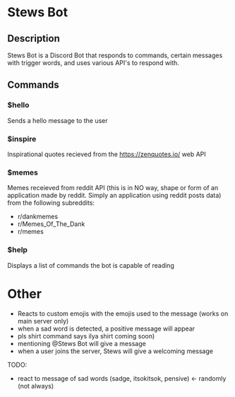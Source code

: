 # Stews Bot

## Description
Stews Bot is a Discord Bot that responds to commands, certain messages with trigger words, and uses various API's to respond with.

## Commands

### $hello
Sends a hello message to the user

### $inspire
Inspirational quotes recieved from the https://zenquotes.io/ web API

### $memes
Memes receieved from reddit API (this is in NO way, shape or form of an application made by reddit. Simply an application using reddit posts data) from the following subreddits:
- r/dankmemes
- r/Memes_Of_The_Dank
- r/memes

### $help
Displays a list of commands the bot is capable of reading

# Other
- Reacts to custom emojis with the emojis used to the message (works on main server only)
- when a sad word is detected, a positive message will appear
- pls shirt command says ilya shirt coming soon)
- mentioning @Stews Bot will give a message
- when a user joins the server, Stews will give a welcoming message

TODO:
- react to message of sad words (sadge, itsokitsok, pensive) <- randomly (not always)
